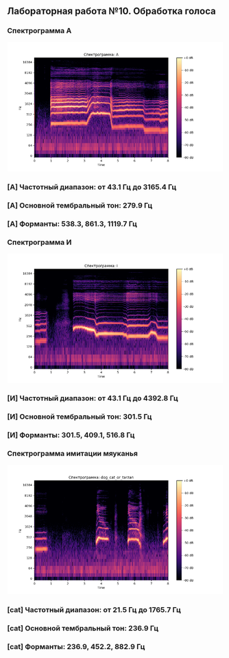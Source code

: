 ## Лабораторная работа №10. Обработка голоса

### Спектрограмма А
![A_spectrogram.png](A_spectrogram.png)

###  [A] Частотный диапазон: от 43.1 Гц до 3165.4 Гц
###  [A] Основной тембральный тон: 279.9 Гц
###  [A] Форманты: 538.3, 861.3, 1119.7 Гц

### Спектрограмма И
![I_spectrogram.png](I_spectrogram.png)

###  [И] Частотный диапазон: от 43.1 Гц до 4392.8 Гц
###  [И] Основной тембральный тон: 301.5 Гц
###  [И] Форманты: 301.5, 409.1, 516.8 Гц

### Спектрограмма имитации мяуканья
![dog_cat_or_tarzan_spectrogram.png](dog_cat_or_tarzan_spectrogram.png)

###  [cat] Частотный диапазон: от 21.5 Гц до 1765.7 Гц
###  [cat] Основной тембральный тон: 236.9 Гц
###  [cat] Форманты: 236.9, 452.2, 882.9 Гц
